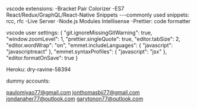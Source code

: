 vscode extensions:
-Bracket Pair Colorizer
-ES7 React/Redux/GraphQL/React-Native Snippets
---commonly used snippets: rcc, rfc
-Live Server
-Node.js Modules Intellisense
-Prettier: code formatter

vscode user settings:
{
"git.ignoreMissingGitWarning": true,
"window.zoomLevel": 1,
"prettier.singleQuote": true,
"editor.tabSize": 2,
"editor.wordWrap": "on",
"emmet.includeLanguages": {
"javascript": "javascriptreact"
},
"emmet.syntaxProfiles": {
"javascript": "jsx"
},
"editor.formatOnSave": true
}

Heroku: dry-ravine-58394

dummy accounts:

paulomiyao77@gmail.com
jonthomasbjj77@gmail.com
jondanaher77@outlook.com
garytonon77@outlook.com
